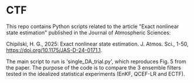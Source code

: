 # CTF
This repo contains Python scripts related to the article "Exact nonlinear state estimation" published in the Journal of Atmospheric Sciences:

Chipilski, H. G., 2025: Exact nonlinear state estimation. J. Atmos. Sci., 1-50, https://doi.org/10.1175/JAS-D-24-0171.1.

The main script to run is 'single_DA_trial.py', which reproduces Fig. 5 from the paper. The purpose of the code is to compare the 3 ensemble filters tested in the idealized statistical experiments (EnKF, QCEF-LR and ECTF). 

